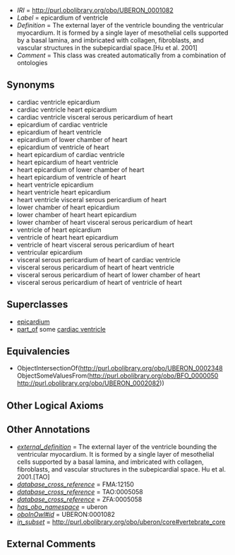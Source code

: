  * *IRI* = http://purl.obolibrary.org/obo/UBERON_0001082
 * *Label* = epicardium of ventricle
 * *Definition* = The external layer of the ventricle bounding the ventricular myocardium. It is formed by a single layer of mesothelial cells supported by a basal lamina, and imbricated with collagen, fibroblasts, and vascular structures in the subepicardial space.[Hu et al. 2001]
 * *Comment* = This class was created automatically from a combination of ontologies

## Synonyms

 * cardiac ventricle epicardium
 * cardiac ventricle heart epicardium
 * cardiac ventricle visceral serous pericardium of heart
 * epicardium of cardiac ventricle
 * epicardium of heart ventricle
 * epicardium of lower chamber of heart
 * epicardium of ventricle of heart
 * heart epicardium of cardiac ventricle
 * heart epicardium of heart ventricle
 * heart epicardium of lower chamber of heart
 * heart epicardium of ventricle of heart
 * heart ventricle epicardium
 * heart ventricle heart epicardium
 * heart ventricle visceral serous pericardium of heart
 * lower chamber of heart epicardium
 * lower chamber of heart heart epicardium
 * lower chamber of heart visceral serous pericardium of heart
 * ventricle of heart epicardium
 * ventricle of heart heart epicardium
 * ventricle of heart visceral serous pericardium of heart
 * ventricular epicardium
 * visceral serous pericardium of heart of cardiac ventricle
 * visceral serous pericardium of heart of heart ventricle
 * visceral serous pericardium of heart of lower chamber of heart
 * visceral serous pericardium of heart of ventricle of heart

## Superclasses

 * [epicardium](../../UBERON/48/UBERON_0002348.md)
 * [part_of](../../BFO/50/BFO_0000050.md) some [cardiac ventricle](../../UBERON/82/UBERON_0002082.md)

## Equivalencies

 * ObjectIntersectionOf(<http://purl.obolibrary.org/obo/UBERON_0002348> ObjectSomeValuesFrom(<http://purl.obolibrary.org/obo/BFO_0000050> <http://purl.obolibrary.org/obo/UBERON_0002082>))

## Other Logical Axioms


## Other Annotations

 * *[external_definition](../../UBPROP/01/UBPROP_0000001.md)* = The external layer of the ventricle bounding the ventricular myocardium.  It is formed by a single layer of mesothelial cells supported by a basal lamina, and imbricated with collagen, fibroblasts, and vascular structures in the subepicardial space. Hu et al. 2001.[TAO]
 * *[database_cross_reference](../../ef/oboInOwl#hasDbXref.md)* = FMA:12150
 * *[database_cross_reference](../../ef/oboInOwl#hasDbXref.md)* = TAO:0005058
 * *[database_cross_reference](../../ef/oboInOwl#hasDbXref.md)* = ZFA:0005058
 * *[has_obo_namespace](../../ce/oboInOwl#hasOBONamespace.md)* = uberon
 * *[oboInOwl#id](../../id/oboInOwl#id.md)* = UBERON:0001082
 * *[in_subset](../../et/oboInOwl#inSubset.md)* = http://purl.obolibrary.org/obo/uberon/core#vertebrate_core

## External Comments

